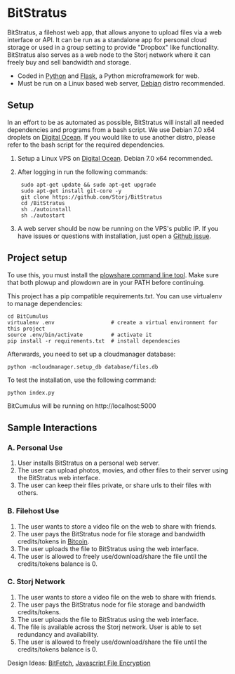BitStratus
========
BitStratus, a filehost web app, that allows anyone to upload files via a web interface or API. It can be run as a standalone app for personal cloud storage or used in a group setting to provide "Dropbox" like functionality. BitStratus also serves as a web node to the Storj network where it can freely buy and sell bandwidth and storage.

- Coded in [Python](http://python.org/) and [Flask](http://flask.pocoo.org/), a Python microframework for web.
- Must be run on a Linux based web server, [Debian](http://www.debian.org/) distro recommended. 

## Setup ##
In an effort to be as automated as possible, BitStratus will install all needed dependencies and programs from a bash script. We use Debian 7.0 x64 droplets on [Digital Ocean](http://digitalocean.com). If you would like to use another distro, please refer to the bash script for the required dependencies. 

1. Setup a Linux VPS on [Digital Ocean](http://digitalocean.com). Debian 7.0 x64 recommended. 
2. After logging in run the following commands:

		sudo apt-get update && sudo apt-get upgrade
		sudo apt-get install git-core -y
		git clone https://github.com/Storj/BitStratus
		cd /BitStratus
		sh ./autoinstall
		sh ./autostart
		
3. A web server should be now be running on the VPS's public IP. If you have issues or questions with installation, just open a [Github issue](https://github.com/Storj/BitStratus/issues). 

## Project setup ##

To use this, you must install the [plowshare command line
tool](https://code.google.com/p/plowshare/). Make sure that both plowup and
plowdown are in your PATH before continuing.

This project has a pip compatible requirements.txt. You can use virtualenv to
manage dependencies:

    cd BitCumulus
    virtualenv .env                  # create a virtual environment for this project
    source .env/bin/activate         # activate it
    pip install -r requirements.txt  # install dependencies

Afterwards, you need to set up a cloudmanager database:

    python -mcloudmanager.setup_db database/files.db

To test the installation, use the following command:

    python index.py

BitCumulus will be running on http://localhost:5000


## Sample Interactions ##

### A. Personal Use ###
1. User installs BitStratus on a personal web server.
2. The user can upload photos, movies, and other files to their server using the BitStratus web interface.
3. The user can keep their files private, or share urls to their files with others.

### B. Filehost Use ###
1. The user wants to store a video file on the web to share with friends. 
2. The user pays the BitStratus node for file storage and bandwidth credits/tokens in [Bitcoin](http://bitcoin.org/en/).
3. The user uploads the file to BitStratus using the web interface.
4. The user is allowed to freely use/download/share the file until the credits/tokens balance is 0. 

### C. Storj Network ###
1. The user wants to store a video file on the web to share with friends.
2. The user pays the BitStratus node for file storage and bandwidth credits/tokens.
3. The user uploads the file to BitStratus using the web interface.
4. The file is available across the Storj network. User is able to set redundancy and availability.
4. The user is allowed to freely use/download/share the file until the credits/tokens balance is 0. 

Design Ideas: [BitFetch](https://bitfetch.com/), [Javascript File Encryption](http://demo.tutorialzine.com/2013/11/javascript-file-encrypter/)
